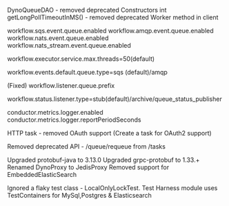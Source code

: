 DynoQueueDAO - removed deprecated Constructors
int getLongPollTimeoutInMS() - removed deprecated Worker method in client

workflow.sqs.event.queue.enabled
workflow.amqp.event.queue.enabled
workflow.nats.event.queue.enabled
workflow.nats_stream.event.queue.enabled

workflow.executor.service.max.threads=50(default)

workflow.events.default.queue.type=sqs (default)/amqp

(Fixed) workflow.listener.queue.prefix

workflow.status.listener.type=stub(default)/archive/queue_status_publisher

conductor.metrics.logger.enabled
conductor.metrics.logger.reportPeriodSeconds

HTTP task - removed OAuth support (Create a task for OAuth2 support)

Removed deprecated API - /queue/requeue from /tasks


Upgraded protobuf-java to 3.13.0
Upgraded grpc-protobuf to 1.33.+
Renamed DynoProxy to JedisProxy
Removed support for EmbeddedElasticSearch

Ignored a flaky test class - LocalOnlyLockTest.
Test Harness module uses TestContainers for MySql,Postgres & Elasticsearch
